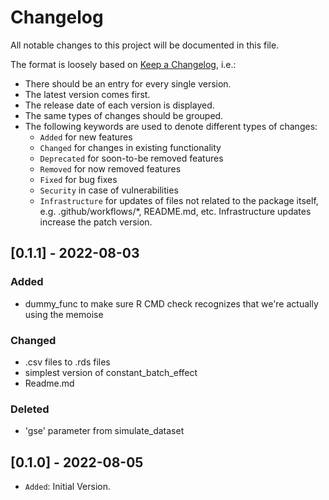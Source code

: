 # Changelog

All notable changes to this project will be documented in this file.

The format is loosely based on [Keep a Changelog](https://keepachangelog.com/en/1.0.0/), i.e.:

- There should be an entry for every single version.
- The latest version comes first.
- The release date of each version is displayed.
- The same types of changes should be grouped.
- The following keywords are used to denote different types of changes:
  - `Added` for new features
  - `Changed` for changes in existing functionality
  - `Deprecated` for soon-to-be removed features
  - `Removed` for now removed features
  - `Fixed` for bug fixes
  - `Security` in case of vulnerabilities
  - `Infrastructure` for updates of files not related to the package itself,
    e.g. .github/workflows/*, README.md, etc. Infrastructure updates increase
    the patch version.

## [0.1.1] - 2022-08-03

### Added

- dummy_func to make sure R CMD check recognizes that we're actually using the
  memoise

### Changed

- .csv files to .rds files
- simplest version of constant_batch_effect
- Readme.md

### Deleted

- 'gse' parameter from simulate_dataset

## [0.1.0] - 2022-08-05

- `Added`: Initial Version.
